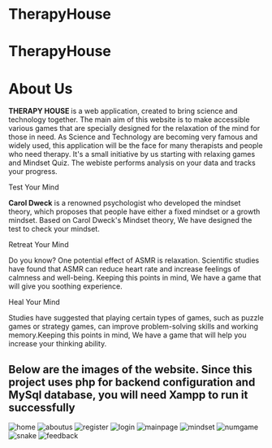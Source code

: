 # TherapyHouse
# TherapyHouse
<h1>About Us</h1>
              <p><b>THERAPY HOUSE </b> is a web application, created to bring science and technology together. The main
                aim of this website is to make accessible various games that are specially designed for the relaxation of the mind for those in need. 
                As Science and Technology are becoming very famous and widely used, this application will be the face for many therapists and people who need therapy.
                It's a small initiative by us starting with relaxing games and Mindset Quiz.
                The webiste performs analysis on your data and tracks your progress.</p>
                
  <div class="achievements">
      <div class="work">
        <i class="fa-solid fa-brain"></i>        
        <p class="work-heading">Test Your Mind</p>
        <p class="work-text"><b>Carol Dweck</b> is a renowned psychologist who developed the mindset theory, which proposes that people have either a fixed mindset or a growth mindset. Based on Carol Dweck's Mindset theory, We have designed the test to check your mindset. </p>
      </div>
      <div class="work">
        <i class="fa-solid fa-spa"></i>
        <p class="work-heading">Retreat Your Mind</p>
        <p class="work-text">Do you know? One potential effect of ASMR is relaxation. Scientific studies have found that ASMR can reduce heart rate and increase feelings of calmness and well-being. Keeping this points in mind, We have a game that will give you soothing experience.</p>
      </div>
      <div class="work">
        <i class="fa-solid fa-heart"></i>
        <p class="work-heading">Heal Your Mind</p>
        <p class="work-text">Studies have suggested that playing certain types of games, such as puzzle games or strategy games, can improve problem-solving skills and working memory.Keeping this points in mind, We have a game that will help you increase your thinking ability.</p>
      </div>
    </div>
 
 <h2>Below are the images of the website. 
 Since this project uses php for backend configuration and MySql database, you will need Xampp to run it successfully</h2>
 
![home](https://user-images.githubusercontent.com/98754992/236260067-41eb77a7-a095-4ec9-a48b-222f6bcb77c3.jpeg)
![aboutus](https://user-images.githubusercontent.com/98754992/236259852-272c61bc-1662-4b3c-9ad0-372be31615c2.jpeg)
![register](https://user-images.githubusercontent.com/98754992/236260046-a6e44961-e62c-46ab-84c8-22049a829375.jpeg)
![login](https://user-images.githubusercontent.com/98754992/236260074-980311f3-868e-4e23-bc89-eb6b2c489279.jpeg)
![mainpage](https://user-images.githubusercontent.com/98754992/236260077-fff466c6-e0d1-4172-8bde-b854561bd30a.jpeg)
![mindset](https://user-images.githubusercontent.com/98754992/236260029-9ed1cdeb-251f-4e6f-9438-2047b22b9d08.jpeg)
![numgame](https://user-images.githubusercontent.com/98754992/236260040-7a1f901b-e29c-4388-a900-c800f137ac04.jpeg)
![snake](https://user-images.githubusercontent.com/98754992/236260052-0c7656f0-46c6-42c7-a90f-cc92f7d8ed61.jpeg)
![feedback](https://user-images.githubusercontent.com/98754992/236260062-f70f27bc-e9d9-4069-b326-8fba2209fb4c.jpeg)

